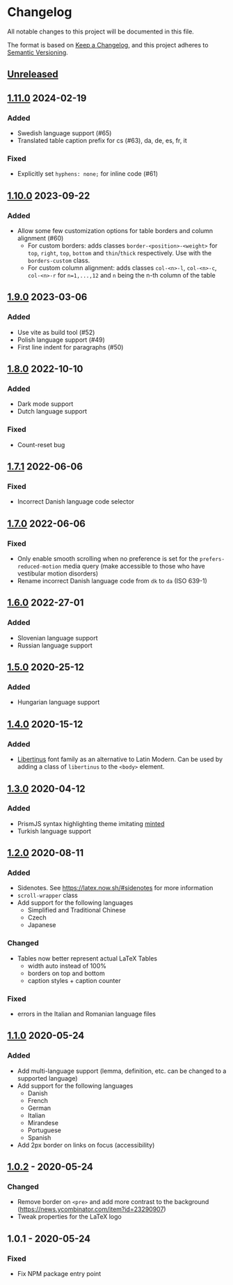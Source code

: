 # Changelog

All notable changes to this project will be documented in this file.

The format is based on [Keep a Changelog](https://keepachangelog.com/en/1.0.0/), and this project adheres to [Semantic Versioning](https://semver.org/spec/v2.0.0.html).

## [Unreleased](https://github.com/vincentdoerig/latex-css/compare/v1.11.0...master)

## [1.11.0](https://github.com/vincentdoerig/latex-css/compare/v1.10.0...v1.11.0) 2024-02-19

### Added
- Swedish language support (#65)
- Translated table caption prefix for cs (#63), da, de, es, fr, it

### Fixed
- Explicitly set `hyphens: none;` for inline code (#61)

## [1.10.0](https://github.com/vincentdoerig/latex-css/compare/v1.9.0...v1.10.0) 2023-09-22

### Added

- Allow some few customization options for table borders and column alignment (#60)
  - For custom borders: adds classes `border-<position>-<weight>` for `top`, `right`, `top`, `bottom` and `thin`/`thick` respectively. Use with the `borders-custom` class.
  - For custom column alignment: adds classes `col-<n>-l`, `col-<n>-c`, `col-<n>-r` for `n=1,...,12` and `n` being the n-th column of the table

## [1.9.0](https://github.com/vincentdoerig/latex-css/compare/v1.8.0...v1.9.0) 2023-03-06

### Added

- Use vite as build tool (#52)
- Polish language support (#49)
- First line indent for paragraphs (#50)

## [1.8.0](https://github.com/vincentdoerig/latex-css/compare/v1.7.0...v1.8.0) 2022-10-10

### Added
- Dark mode support
- Dutch language support

### Fixed
- Count-reset bug

## [1.7.1](https://github.com/vincentdoerig/latex-css/compare/v1.7.0...v1.7.1) 2022-06-06

### Fixed
- Incorrect Danish language code selector

## [1.7.0](https://github.com/vincentdoerig/latex-css/compare/v1.6.0...v1.7.0) 2022-06-06

### Fixed
- Only enable smooth scrolling when no preference is set for the `prefers-reduced-motion` media query (make accessible to those who have vestibular motion disorders)
- Rename incorrect Danish language code from `dk` to `da` (ISO 639-1)

## [1.6.0](https://github.com/vincentdoerig/latex-css/compare/v1.5.0...v1.6.0) 2022-27-01

### Added
- Slovenian language support
- Russian language support

## [1.5.0](https://github.com/vincentdoerig/latex-css/compare/v1.4.0...v1.5.0) 2020-25-12

### Added
- Hungarian language support

## [1.4.0](https://github.com/vincentdoerig/latex-css/compare/v1.3.0...v1.4.0) 2020-15-12

### Added
- [Libertinus](https://github.com/alerque/libertinus) font family as an alternative to Latin Modern. Can be used by adding a class of `libertinus` to the `<body>` element.

## [1.3.0](https://github.com/vincentdoerig/latex-css/compare/v1.2.0...v1.3.0) 2020-04-12

### Added
- PrismJS syntax highlighting theme imitating [minted](https://github.com/gpoore/minted)
- Turkish language support

## [1.2.0](https://github.com/vincentdoerig/latex-css/compare/v1.1.0...v1.2.0) 2020-08-11

### Added
- Sidenotes. See https://latex.now.sh/#sidenotes for more information
- `scroll-wrapper` class
- Add support for the following languages
  - Simplified and Traditional Chinese
  - Czech
  - Japanese

### Changed
- Tables now better represent actual LaTeX Tables
  - width auto instead of 100%
  - borders on top and bottom
  - caption styles + caption counter

### Fixed
- errors in the Italian and Romanian language files

## [1.1.0](https://github.com/vincentdoerig/latex-css/compare/v1.0.2...v1.1.0) 2020-05-24

### Added

- Add multi-language support (lemma, definition, etc. can be changed to a supported language)
- Add support for the following languages
  - Danish
  - French
  - German
  - Italian
  - Mirandese
  - Portuguese
  - Spanish
- Add 2px border on links on focus (accessibility)

## [1.0.2](https://github.com/vincentdoerig/latex-css/compare/v1.0.1...v1.0.2) - 2020-05-24

### Changed

- Remove border on `<pre>` and add more contrast to the background (https://news.ycombinator.com/item?id=23290907)
- Tweak properties for the LaTeX logo

## 1.0.1 - 2020-05-24

### Fixed

- Fix NPM package entry point
